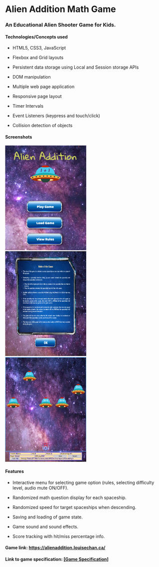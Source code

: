 # Alien Addition Math Game

### An Educational Alien Shooter Game for Kids.   

#### Technologies/Concepts used

* HTML5, CSS3, JavaScript

* Flexbox and Grid layouts

* Persistent data storage using Local and Session storage APIs

* DOM manipulation

* Multiple web page application

* Responsive page layout

* Timer Intervals

* Event Listeners (keypress and touch/click)

* Collision detection of objects

#### Screenshots  

<img src="./screenshots/titlescreen.png" alt="Title screen" width="260" height="335">     <img src="./screenshots/rules.png" alt="Title screen" width="260" height="335">     <img src="./screenshots/gameplay.png" alt="Title screen" width="260" height="335">

#### Features

* Interactive menu for selecting game option (rules, selecting difficulty level, audio mute ON/OFF).

* Randomized math question display for each spaceship.

* Randomized speed for target spaceships when descending.

* Saving and loading of game state.

* Game sound and sound effects.

* Score tracking with hit/miss percentage info.

#### Game link: https://alienaddition.louisechan.ca/

#### Link to game specification: <a href="./docs/Alien Addition Shooter Game - Programming specification.pdf" target="_blank">[Game Specification]</a>
